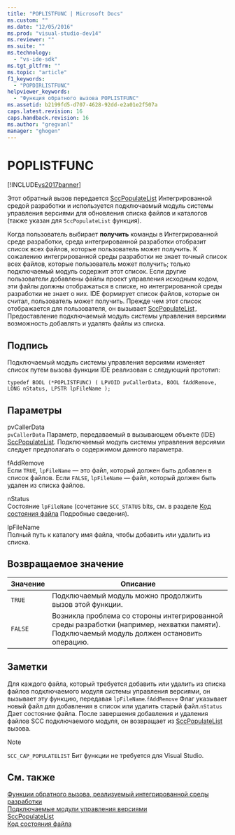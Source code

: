 ```yaml
---
title: "POPLISTFUNC | Microsoft Docs"
ms.custom: ""
ms.date: "12/05/2016"
ms.prod: "visual-studio-dev14"
ms.reviewer: ""
ms.suite: ""
ms.technology: 
  - "vs-ide-sdk"
ms.tgt_pltfrm: ""
ms.topic: "article"
f1_keywords: 
  - "POPDIRLISTFUNC"
helpviewer_keywords: 
  - "Функция обратного вызова POPLISTFUNC"
ms.assetid: b2199fd5-d707-4628-92dd-e2a01e2f507a
caps.latest.revision: 16
caps.handback.revision: 16
ms.author: "gregvanl"
manager: "ghogen"
---
```

# POPLISTFUNC
[!INCLUDE[vs2017banner](../code-quality/includes/vs2017banner.md)]

Этот обратный вызов передается [SccPopulateList](../extensibility/sccpopulatelist-function.md) Интегрированной средой разработки и используется подключаемый модуль системы управления версиями для обновления списка файлов и каталогов \(также указан для `SccPopulateList` функция\).  
  
 Когда пользователь выбирает **получить** команды в Интегрированной среде разработки, среда интегрированной разработки отобразит список всех файлов, которые пользователь может получить. К сожалению интегрированной среды разработки не знает точный список всех файлов, которые пользователь может получить; только подключаемый модуль содержит этот список. Если другие пользователи добавлены файлы проект управления исходным кодом, эти файлы должны отображаться в списке, но интегрированной среды разработки не знает о них. IDE формирует список файлов, которые он считал, пользователь может получить. Прежде чем этот список отображается для пользователя, он вызывает [SccPopulateList](../extensibility/sccpopulatelist-function.md)`,` Предоставление подключаемый модуль системы управления версиями возможность добавлять и удалять файлы из списка.  
  
## Подпись  
 Подключаемый модуль системы управления версиями изменяет список путем вызова функции IDE реализован с следующий прототип:  
  
```cpp#  
typedef BOOL (*POPLISTFUNC) ( LPVOID pvCallerData, BOOL fAddRemove, LONG nStatus, LPSTR lpFileName );  
```  
  
## Параметры  
 pvCallerData  
 `pvCallerData` Параметр, передаваемый в вызывающем объекте \(IDE\) [SccPopulateList](../extensibility/sccpopulatelist-function.md). Подключаемый модуль системы управления версиями следует предполагать о содержимом данного параметра.  
  
 fAddRemove  
 Если `TRUE`, `lpFileName` — это файл, который должен быть добавлен в список файлов. Если `FALSE`, `lpFileName` — файл, который должен быть удален из списка файлов.  
  
 nStatus  
 Состояние `lpFileName` \(сочетание `SCC_STATUS` bits, см. в разделе [Код состояния файла](../extensibility/file-status-code-enumerator.md) Подробные сведения\).  
  
 lpFileName  
 Полный путь к каталогу имя файла, чтобы добавить или удалить из списка.  
  
## Возвращаемое значение  
  
|Значение|Описание|  
|--------------|--------------|  
|`TRUE`|Подключаемый модуль можно продолжить вызов этой функции.|  
|`FALSE`|Возникла проблема со стороны интегрированной среды разработки \(например, нехватки памяти\). Подключаемый модуль должен остановить операцию.|  
  
## Заметки  
 Для каждого файла, который требуется добавить или удалить из списка файлов подключаемого модуля системы управления версиями, он вызывает эту функцию, передавая `lpFileName`.`fAddRemove` Флаг указывает новый файл для добавления в список или удалить старый файл.`nStatus` Дает состояние файла. После завершения добавления и удаления файлов SCC подключаемого модуля, он возвращает из [SccPopulateList](../extensibility/sccpopulatelist-function.md) вызова.  
  
> [!NOTE]
>  `SCC_CAP_POPULATELIST` Бит функции не требуется для Visual Studio.  
  
## См. также  
 [Функции обратного вызова, реализуемый интегрированной среды разработки](../extensibility/callback-functions-implemented-by-the-ide.md)   
 [Подключаемые модули управления версиями](../extensibility/source-control-plug-ins.md)   
 [SccPopulateList](../extensibility/sccpopulatelist-function.md)   
 [Код состояния файла](../extensibility/file-status-code-enumerator.md)